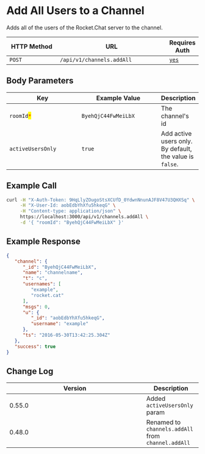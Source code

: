 # Add All Users to a Channel

Adds all of the users of the Rocket.Chat server to the channel.

<table><thead><tr><th width="163">HTTP Method</th><th width="339">URL</th><th>Requires Auth</th></tr></thead><tbody><tr><td><code>POST</code></td><td><code>/api/v1/channels.addAll</code></td><td><a href="../../authentication-endpoints/"><code>yes</code></a></td></tr></tbody></table>

## Body Parameters

<table><thead><tr><th width="228.33333333333331">Key</th><th width="250">Example Value</th><th>Description</th></tr></thead><tbody><tr><td><code>roomId</code><mark style="color:red;"><code>*</code></mark></td><td><code>ByehQjC44FwMeiLbX</code></td><td>The channel's id</td></tr><tr><td><code>activeUsersOnly</code></td><td><code>true</code></td><td>Add active users only. By default, the value is <code>false</code>.</td></tr></tbody></table>

## Example Call

```bash
curl -H "X-Auth-Token: 9HqLlyZOugoStsXCUfD_0YdwnNnunAJF8V47U3QHXSq" \
     -H "X-User-Id: aobEdbYhXfu5hkeqG" \
     -H "Content-type: application/json" \
     https://localhost:3000/api/v1/channels.addAll \
     -d '{ "roomId": "ByehQjC44FwMeiLbX" }'
```

## Example Response

```json
{
   "channel": {
      "_id": "ByehQjC44FwMeiLbX",
      "name": "channelname",
      "t": "c",
      "usernames": [
         "example",
         "rocket.cat"
      ],
      "msgs": 0,
      "u": {
         "_id": "aobEdbYhXfu5hkeqG",
         "username": "example"
      },
      "ts": "2016-05-30T13:42:25.304Z"
   },
   "success": true
}
```

## Change Log

<table><thead><tr><th width="343">Version</th><th>Description</th></tr></thead><tbody><tr><td>0.55.0</td><td>Added <code>activeUsersOnly</code> param</td></tr><tr><td>0.48.0</td><td>Renamed to <code>channels.addAll</code> from <code>channel.addAll</code></td></tr></tbody></table>
